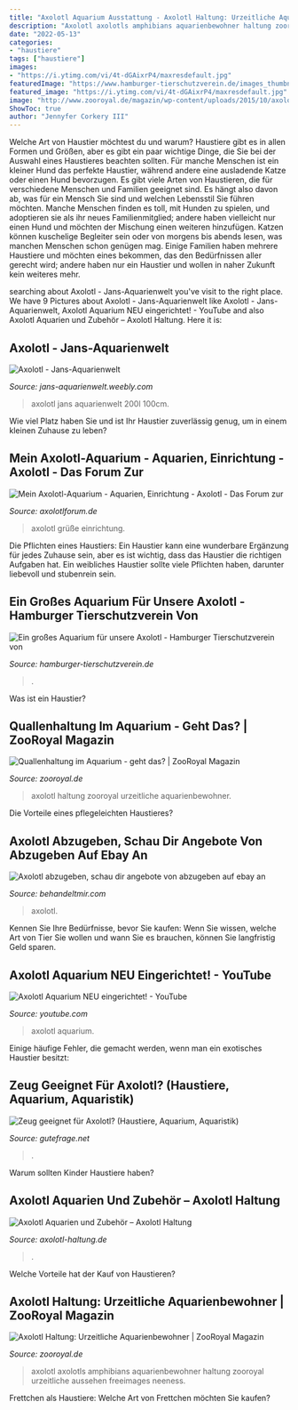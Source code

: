```yaml
---
title: "Axolotl Aquarium Ausstattung - Axolotl Haltung: Urzeitliche Aquarienbewohner"
description: "Axolotl axolotls amphibians aquarienbewohner haltung zooroyal urzeitliche aussehen freeimages neeness"
date: "2022-05-13"
categories:
- "haustiere"
tags: ["haustiere"]
images:
- "https://i.ytimg.com/vi/4t-dGAixrP4/maxresdefault.jpg"
featuredImage: "https://www.hamburger-tierschutzverein.de/images_thumbnails/images/images/0988_2019-Q2/K800__neuesAquariumAxolotl4-fit-729x547.JPG"
featured_image: "https://i.ytimg.com/vi/4t-dGAixrP4/maxresdefault.jpg"
image: "http://www.zooroyal.de/magazin/wp-content/uploads/2015/10/axolotl-310x180.jpg"
ShowToc: true
author: "Jennyfer Corkery III"
---
```



Welche Art von Haustier möchtest du und warum?
Haustiere gibt es in allen Formen und Größen, aber es gibt ein paar wichtige Dinge, die Sie bei der Auswahl eines Haustieres beachten sollten. Für manche Menschen ist ein kleiner Hund das perfekte Haustier, während andere eine ausladende Katze oder einen Hund bevorzugen. Es gibt viele Arten von Haustieren, die für verschiedene Menschen und Familien geeignet sind. Es hängt also davon ab, was für ein Mensch Sie sind und welchen Lebensstil Sie führen möchten.
Manche Menschen finden es toll, mit Hunden zu spielen, und adoptieren sie als ihr neues Familienmitglied; andere haben vielleicht nur einen Hund und möchten der Mischung einen weiteren hinzufügen. Katzen können kuschelige Begleiter sein oder von morgens bis abends lesen, was manchen Menschen schon genügen mag. Einige Familien haben mehrere Haustiere und möchten eines bekommen, das den Bedürfnissen aller gerecht wird; andere haben nur ein Haustier und wollen in naher Zukunft kein weiteres mehr.

	

		
searching about Axolotl - Jans-Aquarienwelt you've visit to the right place. We have 9 Pictures about Axolotl - Jans-Aquarienwelt like Axolotl - Jans-Aquarienwelt, Axolotl Aquarium NEU eingerichtet! - YouTube and also Axolotl Aquarien und Zubehör – Axolotl Haltung. Here it is:
		
    
## Axolotl - Jans-Aquarienwelt

<img loading=lazy src="http://jans-aquarienwelt.weebly.com/uploads/3/7/9/1/37916379/1735007_orig.jpg" onerror="this.onerror=null;this.src='https://tse1.mm.bing.net/th?id=OIP.FMHVL3IxozJiOeBXNpEPoQHaE4&amp;pid=15.1';" alt="Axolotl - Jans-Aquarienwelt">

_Source: jans-aquarienwelt.weebly.com_

>axolotl jans aquarienwelt 200l 100cm. 

	

Wie viel Platz haben Sie und ist Ihr Haustier zuverlässig genug, um in einem kleinen Zuhause zu leben?

    
## Mein Axolotl-Aquarium - Aquarien, Einrichtung - Axolotl - Das Forum Zur

<img loading=lazy src="https://i.imgur.com/faAp4R6.jpg" onerror="this.onerror=null;this.src='https://tse3.mm.bing.net/th?id=OIP.4g08MX83uw_Gr3qQNmuH1QHaDg&amp;pid=15.1';" alt="Mein Axolotl-Aquarium - Aquarien, Einrichtung - Axolotl - Das Forum zur">

_Source: axolotlforum.de_

>axolotl grüße einrichtung. 

	

Die Pflichten eines Haustiers:
Ein Haustier kann eine wunderbare Ergänzung für jedes Zuhause sein, aber es ist wichtig, dass das Haustier die richtigen Aufgaben hat. Ein weibliches Haustier sollte viele Pflichten haben, darunter liebevoll und stubenrein sein.

    
## Ein Großes Aquarium Für Unsere Axolotl - Hamburger Tierschutzverein Von

<img loading=lazy src="https://www.hamburger-tierschutzverein.de/images_thumbnails/images/images/0988_2019-Q2/K800__neuesAquariumAxolotl4-fit-729x547.JPG" onerror="this.onerror=null;this.src='https://tse1.mm.bing.net/th?id=OIP.KMkGs3W2Jp83J77y3ujj1gHaFj&amp;pid=15.1';" alt="Ein großes Aquarium für unsere Axolotl - Hamburger Tierschutzverein von">

_Source: hamburger-tierschutzverein.de_

>. 

	

Was ist ein Haustier?

    
## Quallenhaltung Im Aquarium - Geht Das? | ZooRoyal Magazin

<img loading=lazy src="http://www.zooroyal.de/magazin/wp-content/uploads/2015/10/axolotl-310x180.jpg" onerror="this.onerror=null;this.src='https://tse4.mm.bing.net/th?id=OIP.IXw-GhjIT-GvX3DSbX1oNgAAAA&amp;pid=15.1';" alt="Quallenhaltung im Aquarium - geht das? | ZooRoyal Magazin">

_Source: zooroyal.de_

>axolotl haltung zooroyal urzeitliche aquarienbewohner. 

	

Die Vorteile eines pflegeleichten Haustieres?

    
## Axolotl Abzugeben, Schau Dir Angebote Von Abzugeben Auf Ebay An

<img loading=lazy src="https://behandeltmir.com/gmkwq/1QSKNP09zqCjK4PdNk2rOwHaD3.jpg" onerror="this.onerror=null;this.src='https://tse1.mm.bing.net/th?id=OIP.zOKIonCEhPxlTCLIOQ3ntAAAAA&amp;pid=15.1';" alt="Axolotl abzugeben, schau dir angebote von abzugeben auf ebay an">

_Source: behandeltmir.com_

>axolotl. 

	

Kennen Sie Ihre Bedürfnisse, bevor Sie kaufen: Wenn Sie wissen, welche Art von Tier Sie wollen und wann Sie es brauchen, können Sie langfristig Geld sparen.

    
## Axolotl Aquarium NEU Eingerichtet! - YouTube

<img loading=lazy src="https://i.ytimg.com/vi/4t-dGAixrP4/maxresdefault.jpg" onerror="this.onerror=null;this.src='https://tse1.mm.bing.net/th?id=OIP.1Gd9jPvSLQgcgMG6bT0ylwHaEK&amp;pid=15.1';" alt="Axolotl Aquarium NEU eingerichtet! - YouTube">

_Source: youtube.com_

>axolotl aquarium. 

	

Einige häufige Fehler, die gemacht werden, wenn man ein exotisches Haustier besitzt:

    
## Zeug Geeignet Für Axolotl? (Haustiere, Aquarium, Aquaristik)

<img loading=lazy src="https://images.gutefrage.net/media/fragen/bilder/zeug-geeignet-fuer-axolotl/1_original.jpg?v=1603660210000" onerror="this.onerror=null;this.src='https://tse4.mm.bing.net/th?id=OIP.OyN-1u6VisOpJP39B8J1TQHaQD&amp;pid=15.1';" alt="Zeug geeignet für Axolotl? (Haustiere, Aquarium, Aquaristik)">

_Source: gutefrage.net_

>. 

	

Warum sollten Kinder Haustiere haben?

    
## Axolotl Aquarien Und Zubehör – Axolotl Haltung

<img loading=lazy src="https://axolotl-haltung.de/wp-content/uploads/2017/12/axolotl_aquarium_kaufberatung.jpg" onerror="this.onerror=null;this.src='https://tse4.mm.bing.net/th?id=OIP.gSQF7HcMWVD4JXdAqpdqdgHaFA&amp;pid=15.1';" alt="Axolotl Aquarien und Zubehör – Axolotl Haltung">

_Source: axolotl-haltung.de_

>. 

	

Welche Vorteile hat der Kauf von Haustieren?

    
## Axolotl Haltung: Urzeitliche Aquarienbewohner | ZooRoyal Magazin

<img loading=lazy src="http://zooroyal.de/magazin/wp-content/uploads/2015/10/axolotl.jpg" onerror="this.onerror=null;this.src='https://tse2.mm.bing.net/th?id=OIP.yG4uQ_5NGSgH5_TB7wD4NwHaEQ&amp;pid=15.1';" alt="Axolotl Haltung: Urzeitliche Aquarienbewohner | ZooRoyal Magazin">

_Source: zooroyal.de_

>axolotl axolotls amphibians aquarienbewohner haltung zooroyal urzeitliche aussehen freeimages neeness. 

	

Frettchen als Haustiere: Welche Art von Frettchen möchten Sie kaufen?

